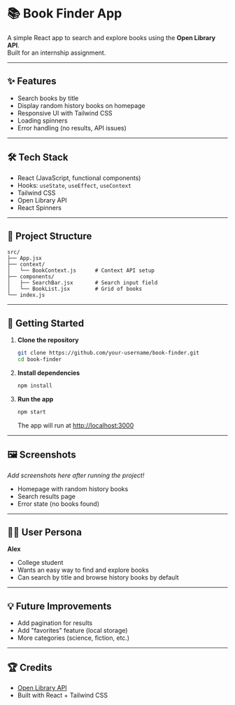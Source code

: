 # 📚 Book Finder App

A simple React app to search and explore books using the **Open Library API**.  
Built for an internship assignment.

---

## ✨ Features

- Search books by title
- Display random history books on homepage
- Responsive UI with Tailwind CSS
- Loading spinners
- Error handling (no results, API issues)

---

## 🛠️ Tech Stack

- React (JavaScript, functional components)
- Hooks: `useState`, `useEffect`, `useContext`
- Tailwind CSS
- Open Library API
- React Spinners

---

## 📂 Project Structure

```
src/
├── App.jsx
├── context/
│   └── BookContext.js      # Context API setup
├── components/
│   ├── SearchBar.jsx       # Search input field
│   └── BookList.jsx        # Grid of books
└── index.js
```

---

## 🚀 Getting Started

1. **Clone the repository**
	```bash
	git clone https://github.com/your-username/book-finder.git
	cd book-finder
	```
2. **Install dependencies**
	```bash
	npm install
	```
3. **Run the app**
	```bash
	npm start
	```
	The app will run at [http://localhost:3000](http://localhost:3000)

---

## 🖼️ Screenshots

_Add screenshots here after running the project!_

- Homepage with random history books
- Search results page
- Error state (no books found)

---

## 🙋‍♂️ User Persona

**Alex**  
- College student  
- Wants an easy way to find and explore books  
- Can search by title and browse history books by default

---

## 💡 Future Improvements

- Add pagination for results
- Add "favorites" feature (local storage)
- More categories (science, fiction, etc.)

---

## 🏆 Credits

- [Open Library API](https://openlibrary.org/developers/api)
- Built with React + Tailwind CSS